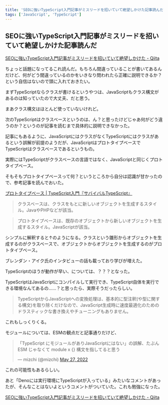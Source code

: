 ```yaml
---
title: 'SEOに強いTypeScript入門記事がミスリードを招いていて絶望しかけた記事読んだ'
tags: ['JavaScript', 'TypeScript']
---
```


## SEOに強いTypeScript入門記事がミスリードを招いていて絶望しかけた記事読んだ

[SEOに強いTypeScript入門記事がミスリードを招いていて絶望しかけた \- Qiita](https://qiita.com/suin/items/fc19f0109dd876e6ecbf)

ちょっと話題になってるこれ読んだ。もちろん間違っていることが書いてあるんだけど、何がどう間違っているのかをいきなり問われたら正確に説明できるか？という自信はないので頭に入れておきたい。

まずTypeScriptならクラスが書けるというやつは、JavaScriptもクラス構文があるのは知っていたので大丈夫、だと思う。

まあクラス構文はほとんど使っていないけれど。

次のTypeScriptはクラスベースというのは、ん？と思ったけどじゃあ何がどう違うのか？というのが記事を読むまで具体的に説明できなかった。

記事にもあるように、JavaScriptにはクラスがなくTypeScriptにはクラスがあるという誤解が前提のようだが、JavaScriptはプロトタイプベースでTypeScriptはクラスベースであるというもの。

実際にはTypeScriptがクラスベースの言語ではなく、JavaScriptと同じくプロトタイプベース。

そもそもプロトタイプベースって何？というところから自分は認識が甘かったので、参考記事を読んでおいた。

[プロトタイプベース \| TypeScript入門『サバイバルTypeScript』](https://typescriptbook.jp/reference/values-types-variables/object/prototype-based-programming)

> クラスベースは、クラスをもとに新しいオブジェクトを生成するスタイル。JavaやPHPなどが該当。

> プロトタイプベースは、既存のオブジェクトから新しいオブジェクトを生成するスタイル。JavaScriptが該当。

シンプルに解釈すると↑のようになる。クラスという雛形からオブジェクトを生成するのがクラスベースで、オブジェクトからオブジェクトを生成するのがプロトタイプベース。

ブレンダン・アイク氏のインタビューの話も載っており学びが増えた。

TypeScriptのほうが動作が早い、については、？？？となった。

TypeScriptはJavaScriptにコンパイルして実行でき、TypeScript自体を実行できる環境なんてあるの……？と思ったら、実際そうだったらしい。

> TypeScriptからJavaScriptへの変換処理は、基本的に型注釈(や型に関する構文)を取り除くだけなので、JavaScript生成時に速度最適化のためのドラスティックな書き換えやチューニングもありません。

これもしっくりくる。

モジュールについては、ESMの観点だと記事通りだけど、

<blockquote class="twitter-tweet" data-partner="tweetdeck"><p lang="ja" dir="ltr">「TypeScript にモジュールがありJavaScriptにはない」の誤解、たぶん ESM じゃなくて module x {} 構文を指してると思う</p>&mdash; mizchi (@mizchi) <a href="https://twitter.com/mizchi/status/1530039695089971200?ref_src=twsrc%5Etfw">May 27, 2022</a></blockquote>

これの可能性もあるらしい。

あと「Denoには実行環境にTypeScriptが入っている」みたいなコメントがあったが、そんなことはないよというコメントがついていた。これも勉強になった。

[SEOに強いTypeScript入門記事がミスリードを招いていて絶望しかけた \- Qiita](https://qiita.com/suin/items/fc19f0109dd876e6ecbf#comment-c9c1abc95d189ce8303c)
